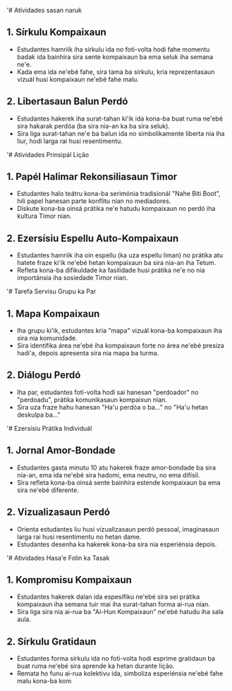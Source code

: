 '# Atividades sasan naruk

## 1. Sírkulu Kompaixaun
- Estudantes hamriik iha sírkulu ida no foti-volta hodi fahe momentu badak ida bainhira sira sente kompaixaun ba ema seluk iha semana ne'e.
- Kada ema ida ne'ebé fahe, sira tama ba sírkulu, kria reprezentasaun vizuál husi kompaixaun ne'ebé fahe malu.

## 2. Libertasaun Balun Perdó
- Estudantes hakerek iha surat-tahan ki'ik ida kona-ba buat ruma ne'ebé sira hakarak perdóa (ba sira nia-an ka ba sira seluk).
- Sira liga surat-tahan ne'e ba balun ida no simbolikamente liberta nia iha liur, hodi larga rai husi resentimentu.

'# Atividades Prinsipál Lição

## 1. Papél Halimar Rekonsiliasaun Timor
- Estudantes halo teátru kona-ba serimónia tradisionál "Nahe Biti Boot", hili papel hanesan parte konflitu nian no mediadores.
- Diskute kona-ba oinsá prátika ne'e hatudu kompaixaun no perdó iha kultura Timor nian.

## 2. Ezersísiu Espellu Auto-Kompaixaun
- Estudantes hamriik iha oin espellu (ka uza espellu liman) no prátika atu hatete fraze ki'ik ne'ebé hetan kompaixaun ba sira nia-an iha Tetum.
- Refleta kona-ba difikuldade ka fasilidade husi prátika ne'e no nia importánsia iha sosiedade Timor nian.

'# Tarefa Servisu Grupu ka Par

## 1. Mapa Kompaixaun
- Iha grupu ki'ik, estudantes kria "mapa" vizuál kona-ba kompaixaun iha sira nia komunidade.
- Sira identifika área ne'ebé iha kompaixaun forte no área ne'ebé presiza hadi'a, depois apresenta sira nia mapa ba turma.

## 2. Diálogu Perdó
- Iha par, estudantes foti-volta hodi sai hanesan "perdoador" no "perdoadu", prátika komunikasaun kompaixun nian.
- Sira uza fraze hahu hanesan "Ha'u perdóa o ba..." no "Ha'u hetan deskulpa ba..."

'# Ezersísiu Prátika Individuál

## 1. Jornal Amor-Bondade
- Estudantes gasta minutu 10 atu hakerek fraze amor-bondade ba sira nia-an, ema ida ne'ebé sira hadomi, ema neutru, no ema difísil.
- Sira refleta kona-ba oinsá sente bainhira estende kompaixaun ba ema sira ne'ebé diferente.

## 2. Vizualizasaun Perdó
- Orienta estudantes liu husi vizualizasaun perdó pessoal, imaginasaun larga rai husi resentimentu no hetan dame.
- Estudantes desenha ka hakerek kona-ba sira nia esperiénsia depois.

'# Atividades Hasa'e Folin ka Tasak

## 1. Kompromisu Kompaixaun
- Estudantes hakerek dalan ida espesífiku ne'ebé sira sei prátika kompaixaun iha semana tuir mai iha surat-tahan forma ai-rua nian.
- Sira liga sira nia ai-rua ba "Ai-Hun Kompaixaun" ne'ebé hatudu iha sala aula.

## 2. Sírkulu Gratidaun
- Estudantes forma sírkulu ida no foti-volta hodi esprime gratidaun ba buat ruma ne'ebé sira aprende ka hetan durante lição.
- Remata ho funu ai-rua kolektivu ida, simboliza esperiénsia ne'ebé fahe malu kona-ba kom